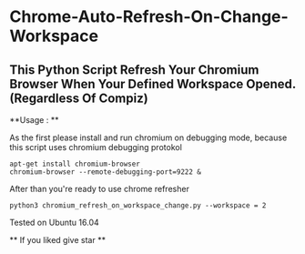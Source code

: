 # Chrome-Auto-Refresh-On-Change-Workspace

## This Python Script Refresh Your Chromium Browser When Your Defined Workspace Opened. (Regardless Of Compiz) ##

**Usage : **

As the first please install and run chromium on debugging mode, because this script uses chromium debugging protokol 

```
apt-get install chromium-browser
chromium-browser --remote-debugging-port=9222 &
```

After than you're ready to use chrome refresher

```
python3 chromium_refresh_on_workspace_change.py --workspace = 2
```


Tested on Ubuntu 16.04

** If you liked give star **
